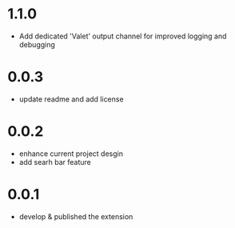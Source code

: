 # 1.1.0
- Add dedicated 'Valet' output channel for improved logging and debugging

# 0.0.3
- update readme and add license

# 0.0.2
- enhance current project desgin
- add searh bar feature

# 0.0.1
- develop & published the extension